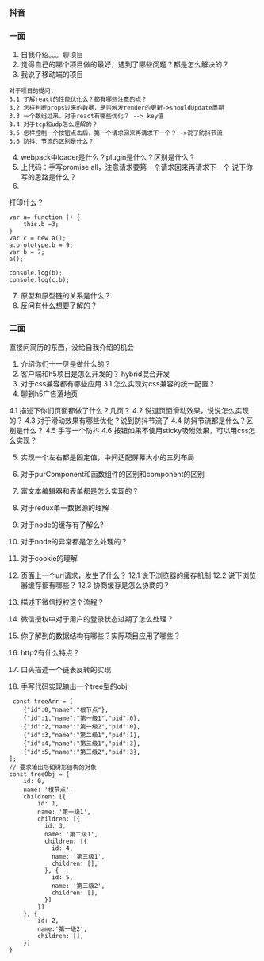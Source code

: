 ### 抖音

### 一面
1. 自我介绍。。。聊项目
2. 觉得自己的哪个项目做的最好，遇到了哪些问题？都是怎么解决的？
3. 我说了移动端的项目
```
对于项目的提问:
3.1 了解react的性能优化么？都有哪些注意的点？
3.2 怎样判断props过来的数据，是否触发render的更新->shouldUpdate周期
3.3 一个数组过来，对于react有哪些优化？ --> key值
3.4 对于tcp和udp怎么理解的？
3.5 怎样控制一个按钮点击后，第一个请求回来再请求下一个？ ->说了防抖节流
3.6 防抖、节流的区别是什么？
```
4. webpack中loader是什么？plugin是什么？区别是什么？
5. 上代码：手写promise.all，注意请求要第一个请求回来再请求下一个
说下你写的思路是什么？
6. 
打印什么？
```
var a= function () { 
    this.b =3; 
} 
var c = new a();
a.prototype.b = 9;
var b = 7;
a();

console.log(b); 
console.log(c.b);

```
7. 原型和原型链的关系是什么？
8. 反问有什么想要了解的？


### 二面
 直接问简历的东西，没给自我介绍的机会

 1. 介绍你们十一贝是做什么的？
 2. 客户端和h5项目是怎么开发的？ hybrid混合开发
 3. 对于css兼容都有哪些应用
  3.1  怎么实现对css兼容的统一配置？
 4. 聊到h5广告落地页

 4.1 描述下你们页面都做了什么？几页？
 4.2 说道页面滑动效果，说说怎么实现的？
 4.3 对于滑动效果有哪些优化？说到防抖节流了
 4.4 防抖节流都是什么？区别是什么？
 4.5 手写一个防抖
 4.6 按钮如果不使用sticky吸附效果，可以用css怎么实现？

 5. 实现一个左右都是固定值，中间适配屏幕大小的三列布局
 6. 对于purComponent和函数组件的区别和component的区别
 7. 富文本编辑器和表单都是怎么实现的？
 8. 对于redux单一数据源的理解
 9. 对于node的缓存有了解么?
 10. 对于node的异常都是怎么处理的？
 11. 对于cookie的理解
 12. 页面上一个url请求，发生了什么？
 12.1 说下浏览器的缓存机制
 12.2 说下浏览器缓存都有哪些？
 12.3 协商缓存是怎么协商的？

 12. 描述下微信授权这个流程？
 13. 微信授权中对于用户的登录状态过期了怎么处理？
 14. 你了解到的数据结构有哪些？实际项目应用了哪些？
 15. http2有什么特点？
 16. 口头描述一个链表反转的实现

17. 手写代码实现输出一个tree型的obj:
```
 const treeArr = [
    {"id":0,"name":"根节点"},
    {"id":1,"name":"第一级1","pid":0},
    {"id":2,"name":"第一级2","pid":0},
    {"id":3,"name":"第二级1","pid":1},
    {"id":4,"name":"第三级1","pid":3},
    {"id":5,"name":"第三级2","pid":3},
];
// 要求输出形如树形结构的对象
const treeObj = {
    id: 0,
    name: '根节点',
    children: [{
        id: 1,
        name: '第一级1',
        children: [{
          id: 3,
          name: '第二级1',
          children: [{
            id: 4,
            name: '第三级1',
            children: [],
          }, {
            id: 5,
            name: '第三级2',
            children: [],
          }]
        }]
    }, {
        id: 2,
        name:'第一级2',
        children: [],
    }]
}
```